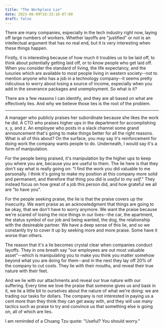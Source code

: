 ```yaml
---
title: "The Workplace Lie"
date: 2023-06-09T16:33:10-07:00
draft: false
---
```


There are many companies, especially in the tech industry right now, laying off large numbers of workers. Whether layoffs are "justified" or not is an intellectual argument that has no real end, but it is very interesting when these things happen.

Firstly, it is interesting because of how much it troubles us to be laid off, to think about potentially getting laid off, or to know people who get laid off. When you consider the standard of living, the life expectancy, and the luxuries which are available to most people living in western society--not to mention anyone who has a job in a technology company--it seems pretty ridiculous to worry about losing a source of income, especially when you add in the severance packages and unemployment. So what is it?

There are a few reasons I can identify, and they are all based on what are effectively lies. And why we believe those lies is the root of the problem.

---

A manager who publicly praises her subordinate because she likes the work he did. A CTO who praises higher ups in the department for accomplishing x, y, and z. An employee who posts in a slack channel some grand announcement that's going to make things better for all the right reasons. What is all of this about? On the surface, you may say it's reinforcement for doing work the company wants people to do. Underneath, I would say it's a form of manipulation. 

For the people being praised, it's manipulation by the higher ups to keep you where you are, because you are useful to them. The lie here is that they don't say what is really going on: "I find the work you did valuable to me personally. I think it's going to make my position at this company more solid and permanent, and therefore that thing you did is _useful to my self_." They instead focus on how great of a job this person did, and how grateful we all are "to have you". 

For the people seeking praise, the lie is that the praise covers up the insecurity. We want praise as an acknowledgment that things are going to be okay, that we don't have to worry anymore. We want the praise because we're scared of losing the nice things in our lives--the car, the apartment, the status symbol of our job and being wanted, the dog, the relationship with the desireable partner. We have a deep sense of this lie, and so we constantly try to cover it up by seeking more and more praise. Some have it worse than others.

The reason that it's a lie becomes crystal clear when companies conduct layoffs. They in one breath say "our employees are out most valuable asset"--which is manipulating you to make you think you matter somehow beyond what you are doing for them--and in the next they lay off 20% of the company to cut costs. They lie with their mouths, and reveal their true nature with their feet. 

And we lie with our attachments and reveal our true nature with our suffering. Every time we love the praise that someone gives us and bask in it, we lie a little bit to ourselves about the nature of what we're doing: we are trading our tasks for dollars. The company is not interested in paying us a cent more than they think they can get away with, and they will use many tactics such as praise to try and convince us that something else is going on, all of which are lies. 

I am reminded of a Chuang Tzu quote: "Useful? You should worry."



